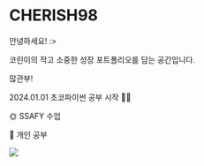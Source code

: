 # CHERISH98

안녕하세요! :>

코린이의 작고 소중한 성장 포트폴리오를 담는 공간입니다.

많관부!



2024.01.01 초코파이썬 공부 시작 👩🏻

🌞 SSAFY 수업

🌛 개인 공부

<a href="https://blog.naver.com/iris05131" target="blank"><img src="https://img.shields.io/badge/BLOG-FFDE91?style=for-the-badge&logo=datadog&logoColor=black"></a>

